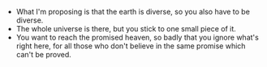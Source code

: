 



- What I'm proposing is that the earth is diverse, so you also have to be diverse.
- The whole universe is there, but you stick to one small piece of it.
- You want to reach the promised heaven, so badly that you ignore what's right here, for all those who don't believe in the same promise which can't be proved.